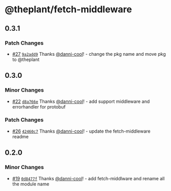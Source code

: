 # @theplant/fetch-middleware

## 0.3.1

### Patch Changes

- [#27](https://github.com/theplant/qor5-fe-infra/pull/27) [`9a2add9`](https://github.com/theplant/qor5-fe-infra/commit/9a2add98a21fbe76cfdf34d55b474cd7bd478945) Thanks [@danni-cool](https://github.com/danni-cool)! - change the pkg name and move pkg to @theplant

## 0.3.0

### Minor Changes

- [#22](https://github.com/theplant/qor5-fe-infra/pull/22) [`d8a766e`](https://github.com/theplant/qor5-fe-infra/commit/d8a766eaf6d484e8b3ce9b169f3a129936dc1779) Thanks [@danni-cool](https://github.com/danni-cool)! - add support middleware and errorhandler for protobuf

### Patch Changes

- [#26](https://github.com/theplant/qor5-fe-infra/pull/26) [`42460c7`](https://github.com/theplant/qor5-fe-infra/commit/42460c773f4622e4fecf9824c8da99f97953828a) Thanks [@danni-cool](https://github.com/danni-cool)! - update the fetch-middleware readme

## 0.2.0

### Minor Changes

- [#19](https://github.com/theplant/qor5-fe-infra/pull/19) [`0d8477f`](https://github.com/theplant/qor5-fe-infra/commit/0d8477f7361dbd845d8b21ea12bc76454ace205d) Thanks [@danni-cool](https://github.com/danni-cool)! - add fetch-middlware and rename all the module name
